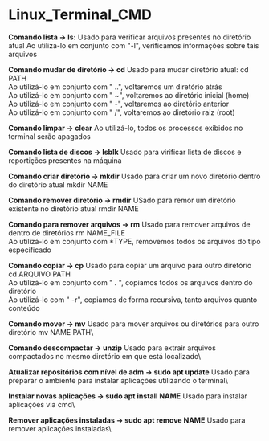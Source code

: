 # Linux_Terminal_CMD

**Comando lista -> ls:**
Usado para verificar arquivos presentes no diretório atual
Ao utilizá-lo em conjunto com "-l", verificamos informações sobre tais arquivos

**Comando mudar de diretório -> cd**
Usado para mudar diretório atual: cd PATH\
Ao utilizá-lo em conjunto com " ..", voltaremos um diretório atrás\
Ao utilizá-lo em conjunto com " ~", voltaremos ao diretório inicial (home)\
Ao utilizá-lo em conjunto com " -", voltaremos ao diretório anterior\
Ao utilizá-lo em conjunto com " /", voltaremos ao diretório raiz (root)

**Comando limpar -> clear**
Ao utilizá-lo, todos os processos exibidos no terminal serão apagados

**Comando lista de discos -> lsblk**
Usado para virificar lista de discos e reportições presentes na máquina

**Comando criar diretório -> mkdir**
Usado para criar um novo diretório dentro do diretório atual mkdir NAME

**Comando remover diretório -> rmdir**
USado para remor um diretório existente no diretório atual rmdir NAME

**Comando para remover arquivos -> rm**
Usado para remover arquivos de dentro de diretórios rm NAME_FILE\
Ao utilizá-lo em conjunto com *TYPE, removemos todos os arquivos do tipo especificado

**Comando copiar -> cp**
Usado para copiar um arquivo para outro diretório cd ARQUIVO PATH\
Ao utilizá-lo em conjunto com " *.* ", copiamos todos os arquivos dentro do diretório\
Ao utilizá-lo com " -r", copiamos de forma recursiva, tanto arquivos quanto conteúdo

**Comando mover -> mv**
Usado para mover arquivos ou diretórios para outro diretório mv NAME PATH\

**Comando descompactar -> unzip**
Usado para extrair arquivos compactados no mesmo diretório em que está localizado\

**Atualizar repositórios com nível de adm -> sudo apt update**
Usado para preparar o ambiente para instalar aplicações utilizando o terminal\

**Instalar novas aplicações -> sudo apt install NAME**
Usado para instalar aplicações via cmd\

**Remover aplicações instaladas -> sudo apt remove NAME**
Usado para remover aplicações instaladas\
